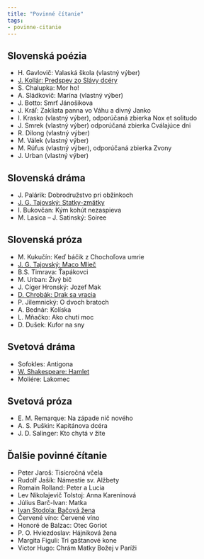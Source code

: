```yaml
---
title: "Povinné čítanie"
tags: 
- povinne-citanie
---
```


## Slovenská poézia

- H. Gavlovič: Valaská škola (vlastný výber)
- [J. Kollár: Predspev zo Slávy dcéry](lit/povinné-čítanie/jan-kollar.md)
- S. Chalupka: Mor ho!
- A. Sládkovič: Marína (vlastný výber)
- J. Botto: Smrť Jánošikova
- J. Kráľ: Zakliata panna vo Váhu a divný Janko
- I. Krasko (vlastný výber), odporúčaná zbierka Nox et solitudo
- J. Smrek (vlastný výber) odporúčaná zbierka Cválajúce dni
- R. Dilong (vlastný výber)
- M. Válek (vlastný výber)
- M. Rúfus (vlastný výber), odporúčaná zbierka Zvony
- J. Urban (vlastný výber)

## Slovenská dráma

- J. Palárik: Dobrodružstvo pri obžinkoch
- [J. G. Tajovský: Statky-zmätky](lit/povinné-čítanie/j-g-tajovsky.md)
- I. Bukovčan: Kým kohút nezaspieva
- M. Lasica – J. Satinský: Soiree

## Slovenská próza

- M. Kukučín: Keď báčik z Chochoľova umrie
- [J. G. Tajovský: Maco Mlieč](lit/povinné-čítanie/j-g-tajovsky.md)
- B.S. Timrava: Ťapákovci
- M. Urban: Živý bič
- J. Cíger Hronský: Jozef Mak
- [D. Chrobák: Drak sa vracia](lit/povinné-čítanie/dobroslav-chrobak.md)
- P. Jilemnický: O dvoch bratoch
- A. Bednár: Kolíska
- L. Mňačko: Ako chutí moc
- D. Dušek: Kufor na sny

## Svetová dráma

- Sofokles: Antigona
- [W. Shakespeare: Hamlet](lit/povinné-čítanie/william-shakespeare.md)
- Moliére: Lakomec

## Svetová próza

- E. M. Remarque: Na západe nič nového
- A. S. Puškin: Kapitánova dcéra
- J. D. Salinger: Kto chytá v žite

## Ďalšie povinné čítanie

- Peter Jaroš: Tisícročná včela
- Rudolf Jašík: Námestie sv. Alžbety
- Romain Rolland: Peter a Lucia
- Lev Nikolajevič Tolstoj: Anna Kareninová
- Július Barč-Ivan: Matka
- [Ivan Stodola: Bačová žena](lit/povinné-čítanie/ivan-stodola.md)
- Červené víno: Červené víno
- Honoré de Balzac: Otec Goriot
- P. O. Hviezdoslav: Hájniková žena
- Margita Figuli: Tri gaštanové kone
- Victor Hugo: Chrám Matky Božej v Paríži
